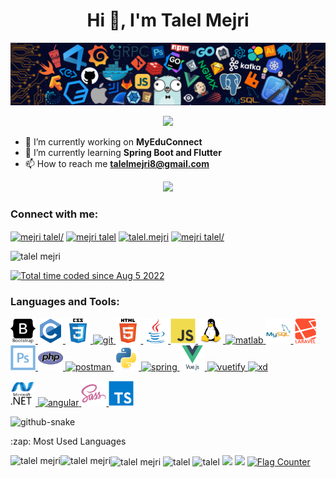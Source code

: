 <h1 align="center">Hi 👋, I'm Talel Mejri  </h1>

![Profile](profile.png)

 <p align="center">
  <img src="https://readme-typing-svg.herokuapp.com?lines=Developer;Student&center=false&width=500&height=100">
</p>

- 🔭 I’m currently working on **MyEduConnect**
- 🌱 I’m currently  learning **Spring Boot and Flutter**
- 📫 How to reach me **talelmejri8@gmail.com**
<p align="center">
   <img src="https://profile-counter.glitch.me/TalelMejri/count.svg">
</p>
<p  align="center">
<h3 align="left">Connect with me:</h3>
 <a href="https://www.linkedin.com/in/talel-mejri-899a73232/" target="blank"><img align="center" src="https://raw.githubusercontent.com/rahuldkjain/github-profile-readme-generator/master/src/images/icons/Social/linked-in-alt.svg" alt="mejri talel/" height="30" width="40" /></a>
<a href="https://www.facebook.com/talel.mejri.1401/" target="blank"><img align="center" src="https://raw.githubusercontent.com/rahuldkjain/github-profile-readme-generator/master/src/images/icons/Social/facebook.svg" alt="mejri talel" height="30" width="40" /></a>
<a href="https://www.instagram.com/talel_mejrii/" target="blank"><img align="center" src="https://raw.githubusercontent.com/rahuldkjain/github-profile-readme-generator/master/src/images/icons/Social/instagram.svg" alt="talel.mejri" height="30" width="40" /></a>
 <a href="https://www.youtube.com/channel/UCH3d1NuLBfPiE0IOXoz3upA" target="blank"><img align="center" src="https://upload.wikimedia.org/wikipedia/commons/thumb/0/09/YouTube_full-color_icon_%282017%29.svg/2560px-YouTube_full-color_icon_%282017%29.svg.png" alt="mejri talel/" height="30" width="40" /></a>
</p>

<img alt="talel mejri" src="https://github-profile-trophy.vercel.app/?username=TalelMejri&theme=gruvbox&row=1">
<p align="left">
</p>
<a href="https://wakatime.com/@f93d286b-767c-4172-a5b0-9c695b8a1e66"><img src="https://wakatime.com/badge/user/f93d286b-767c-4172-a5b0-9c695b8a1e66.svg" alt="Total time coded since Aug 5 2022" /></a>
<h3 align="left">Languages and Tools:</h3>
<p align="left"> <a href="https://getbootstrap.com" target="_blank" rel="noreferrer"> <img src="https://raw.githubusercontent.com/devicons/devicon/master/icons/bootstrap/bootstrap-plain-wordmark.svg" alt="bootstrap" width="40" height="40"/> </a> <a href="https://www.cprogramming.com/" target="_blank" rel="noreferrer"> <img src="https://raw.githubusercontent.com/devicons/devicon/master/icons/c/c-original.svg" alt="c" width="40" height="40"/> </a> <a href="https://www.w3schools.com/css/" target="_blank" rel="noreferrer"> <img src="https://raw.githubusercontent.com/devicons/devicon/master/icons/css3/css3-original-wordmark.svg" alt="css3" width="40" height="40"/> </a> <a href="https://git-scm.com/" target="_blank" rel="noreferrer"> <img src="https://www.vectorlogo.zone/logos/git-scm/git-scm-icon.svg" alt="git" width="40" height="40"/> </a> <a href="https://www.w3.org/html/" target="_blank" rel="noreferrer"> <img src="https://raw.githubusercontent.com/devicons/devicon/master/icons/html5/html5-original-wordmark.svg" alt="html5" width="40" height="40"/> </a> <a href="https://www.java.com" target="_blank" rel="noreferrer"> <img src="https://raw.githubusercontent.com/devicons/devicon/master/icons/java/java-original.svg" alt="java" width="40" height="40"/> </a> <a href="https://developer.mozilla.org/en-US/docs/Web/JavaScript" target="_blank" rel="noreferrer"> <img src="https://raw.githubusercontent.com/devicons/devicon/master/icons/javascript/javascript-original.svg" alt="javascript" width="40" height="40"/> </a> <a href="https://www.linux.org/" target="_blank" rel="noreferrer"> <img src="https://raw.githubusercontent.com/devicons/devicon/master/icons/linux/linux-original.svg" alt="linux" width="40" height="40"/> </a> <a href="https://www.mathworks.com/" target="_blank" rel="noreferrer"> <img src="https://upload.wikimedia.org/wikipedia/commons/2/21/Matlab_Logo.png" alt="matlab" width="40" height="40"/> </a> <a href="https://www.mysql.com/" target="_blank" rel="noreferrer"> <img src="https://raw.githubusercontent.com/devicons/devicon/master/icons/mysql/mysql-original-wordmark.svg" alt="mysql" width="40" height="40"/> </a><a href="https://laravel.com/" target="_blank" rel="noreferrer"> <img src="https://raw.githubusercontent.com/devicons/devicon/master/icons/laravel/laravel-plain-wordmark.svg" alt="laravel" width="40" height="40"/> </a> 
 <a href="https://www.photoshop.com/en" target="_blank" rel="noreferrer"> <img src="https://raw.githubusercontent.com/devicons/devicon/master/icons/photoshop/photoshop-line.svg" alt="photoshop" width="40" height="40"/> </a> <a href="https://www.php.net" target="_blank" rel="noreferrer"> <img src="https://raw.githubusercontent.com/devicons/devicon/master/icons/php/php-original.svg" alt="php" width="40" height="40"/> </a> <a href="https://postman.com" target="_blank" rel="noreferrer"> <img src="https://www.vectorlogo.zone/logos/getpostman/getpostman-icon.svg" alt="postman" width="40" height="40"/> </a> <a href="https://www.python.org" target="_blank" rel="noreferrer"> <img src="https://raw.githubusercontent.com/devicons/devicon/master/icons/python/python-original.svg" alt="python" width="40" height="40"/> </a> <a href="https://spring.io/" target="_blank" rel="noreferrer"> <img src="https://www.vectorlogo.zone/logos/springio/springio-icon.svg" alt="spring" width="40" height="40"/> </a> <a href="https://vuejs.org/" target="_blank" rel="noreferrer"> <img src="https://raw.githubusercontent.com/devicons/devicon/master/icons/vuejs/vuejs-original-wordmark.svg" alt="vuejs" width="40" height="40"/> </a> <a href="https://vuetifyjs.com/en/" target="_blank" rel="noreferrer"> <img src="https://bestofjs.org/logos/vuetify.svg" alt="vuetify" width="40" height="40"/> </a> <a href="https://www.adobe.com/products/xd.html" target="_blank" rel="noreferrer"> <img src="https://cdn.worldvectorlogo.com/logos/adobe-xd.svg" alt="xd" width="40" height="40"/> </a> </p>
 <p align="left"> <a href="https://dotnet.microsoft.com/" target="_blank" rel="noreferrer"> <img src="https://raw.githubusercontent.com/devicons/devicon/master/icons/dot-net/dot-net-original-wordmark.svg" alt="dotnet" width="40" height="40"/> </a> 
 <a href="https://angular.io" target="_blank" rel="noreferrer"> <img src="https://angular.io/assets/images/logos/angular/angular.svg" alt="angular" width="40" height="40"/> </a>  <a href="https://sass-lang.com" target="_blank" rel="noreferrer"> <img src="https://raw.githubusercontent.com/devicons/devicon/master/icons/sass/sass-original.svg" alt="sass" width="40" height="40"/> </a> <a href="https://www.typescriptlang.org/" target="_blank" rel="noreferrer"> <img src="https://raw.githubusercontent.com/devicons/devicon/master/icons/typescript/typescript-original.svg" alt="typescript" width="40" height="40"/> </a> 
</p>
 <picture>
  <source media="(prefers-color-scheme: dark)" srcset="github-snake-dark.svg" />
  <source media="(prefers-color-scheme: light)" srcset="github-snake.svg" />
  <img alt="github-snake" src="github-snake.svg" />
</picture>
<!--<p><img align="left" src="https://github-readme-stats.vercel.app/api/top-langs?username=talelmejri&show_icons=true&locale=en&layout=compact&theme=dark" alt="talelmejri" /></p>-->
 <p>:zap: Most Used Languages</p>
 <img  align="left"  alt="talel mejri" src="https://github-readme-stats.vercel.app/api/top-langs/?username=TalelMejri&theme=tokyonight" />
     
   <img  align="left"  alt="talel mejri" src="https://github-readme-stats.vercel.app/api?username=TalelMejri&show_icons=true&locale=en&theme=dark" />
   <img alt="talel mejri" src="https://github-readme-streak-stats.herokuapp.com/?user=TalelMejri&theme=dark">
  
   
 <!--<details>
  <summary>:zap: Most Used Languages</summary>
   <img  align="left"  alt="talel mejri" src="https://github-readme-stats.vercel.app/api/top-langs/?username=TalelMejri&theme=tokyonight" />
</details>
 <p>:zap: Most Used Languages</p>
 <img  align="left"  alt="talel mejri" src="https://github-readme-stats.vercel.app/api/top-langs/?username=TalelMejri&theme=tokyonight" />
-->
<img alt="talel" src="https://cr-skills-chart-widget.azurewebsites.net/api/api?username=TalelMejri"/>

<img alt="talel"   src="https://cr-ss-service.azurewebsites.net/api/ScreenShot?widget=summary&username=TalelMejri"/>
<img src="https://api.star-history.com/svg?repos=TalelMejri/TalelMejri&type=Date" >

<img src="https://github-readme-activity-graph.cyclic.app/graph?username=TalelMejri&theme=github-compact"/>
<a href="https://info.flagcounter.com/YqlL">
 <img src="https://s01.flagcounter.com/countxl/YqlL/bg_FDFFDB/txt_000000/border_A7B7CC/columns_8/maxflags_16/viewers_0/labels_1/pageviews_1/flags_0/percent_0/" alt="Flag Counter" border="0">
</a>



 
